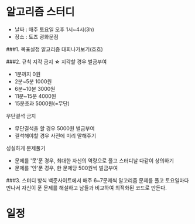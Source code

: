 알고리즘 스터디
============

+ 날짜 : 매주 토요일 오후 1시~4시(3h)
+ 장소 : 토즈 광화문점

###1. 목표설정
알고리즘 대회나가보기(흐흐)


###2. 규칙
지각 금지
☆ 지각할 경우 벌금부여
+ 1분까지 0원
+ 2분~5분 1000원
+ 6분~10분 3000원
+ 11분~15분 4000원
+ 15분초과 5000원(=무단)

무단결석 금지
+ 무단결석을 할 경우 5000원 벌금부여
+ 결석해야할 경우 사전에 미리 말해주기

성실하게 문제풀기
+ 문제를 '못'푼 경우, 최대한 자신의 역량으로 풀고 스터디날 다같이 상의하기
+ 문제를 '안'푼 경우, 한 문제당 500원씩 벌금부여


###3. 스터디 방식
백준사이트에서 매주 6~7문제씩 알고리즘 문제를 풀고 토요일마다 
만나서 자신이 푼 문제를 해설하고 남들과 비교하여 최적화된 코드로 만든다.


일정
============
